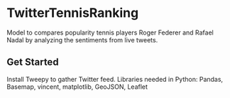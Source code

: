 # TwitterTennisRanking

Model to compares popularity tennis players Roger Federer and Rafael Nadal by analyzing the sentiments from live tweets. 

## Get Started

Install Tweepy to gather Twitter feed.
Libraries needed in Python: Pandas, Basemap, vincent, matplotlib, GeoJSON, Leaflet


